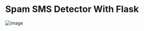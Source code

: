 # Spam SMS Detector With Flask

![image](https://user-images.githubusercontent.com/74223025/125527137-bf4fc04a-8d42-4fe2-8f64-442d151e9b01.png)

